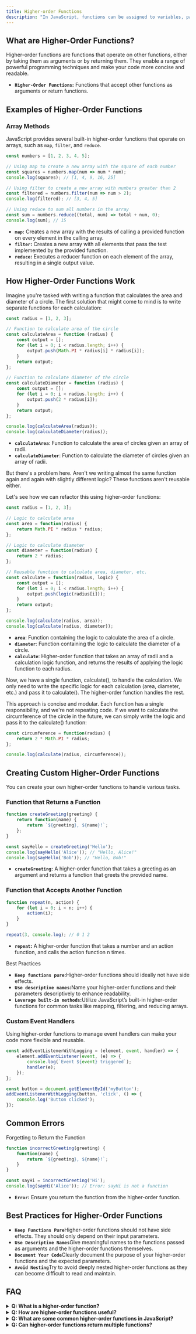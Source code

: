```yaml
---
title: Higher-order Functions
description: "In JavaScript, functions can be assigned to variables, passed into other functions as parameters, and returned from functions just like strings or arrays. A “higher-order function” is a function that accepts functions as parameters and/or returns a function."
---
```


## What are Higher-Order Functions?

Higher-order functions are functions that operate on other functions, either by taking them as arguments or by returning them. They enable a range of powerful programming techniques and make your code more concise and readable.

<div class='notes'>
    <ul>
        <li><strong><code>Higher-Order Functions</code>:</strong> Functions that accept other functions as arguments or return functions.</li>
    </ul>
</div>

## Examples of Higher-Order Functions

### Array Methods

JavaScript provides several built-in higher-order functions that operate on arrays, such as `map`, `filter`, and `reduce`.

```js [array-methods.js] copy
const numbers = [1, 2, 3, 4, 5];

// Using map to create a new array with the square of each number
const squares = numbers.map(num => num * num);
console.log(squares); // [1, 4, 9, 16, 25]

// Using filter to create a new array with numbers greater than 2
const filtered = numbers.filter(num => num > 2);
console.log(filtered); // [3, 4, 5]

// Using reduce to sum all numbers in the array
const sum = numbers.reduce((total, num) => total + num, 0);
console.log(sum); // 15
```

<div class='explanation'>
    <ul>
        <li><strong><code>map</code>:</strong> Creates a new array with the results of calling a provided function on every element in the calling array.</li>
        <li><strong><code>filter</code>:</strong> Creates a new array with all elements that pass the test implemented by the provided function.</li>
        <li><strong><code>reduce</code>:</strong> Executes a reducer function on each element of the array, resulting in a single output value.</li>
    </ul>
</div>

## How Higher-Order Functions Work

Imagine you're tasked with writing a function that calculates the area and diameter of a circle. The first solution that might come to mind is to write separate functions for each calculation:

```js [calculateCircle.js] copy
const radius = [1, 2, 3];

// Function to calculate area of the circle
const calculateArea = function (radius) {
    const output = [];
    for (let i = 0; i < radius.length; i++) {
        output.push(Math.PI * radius[i] * radius[i]);
    }
    return output;
};

// Function to calculate diameter of the circle
const calculateDiameter = function (radius) {
    const output = [];
    for (let i = 0; i < radius.length; i++) {
        output.push(2 * radius[i]);
    }
    return output;
};

console.log(calculateArea(radius));
console.log(calculateDiameter(radius));
```
<di class='notes'>
    <ul>
        <li><strong><code>calculateArea</code></strong>: Function to calculate the area of circles given an array of radii.</li>
        <li><strong><code>calculateDiameter</code></strong>: Function to calculate the diameter of circles given an array of radii.</li>
    </ul>
</div>
But there's a problem here. Aren't we writing almost the same function again and again with slightly different logic? These functions aren't reusable either.

Let's see how we can refactor this using higher-order functions:

```js [refactored.js] copy
const radius = [1, 2, 3];

// Logic to calculate area
const area = function(radius) {
    return Math.PI * radius * radius;
};

// Logic to calculate diameter
const diameter = function(radius) {
    return 2 * radius;
};

// Reusable function to calculate area, diameter, etc.
const calculate = function(radius, logic) {
    const output = [];
    for (let i = 0; i < radius.length; i++) {
        output.push(logic(radius[i]));
    }
    return output;
};

console.log(calculate(radius, area));
console.log(calculate(radius, diameter));
```

<div class='explanation'>
    <ul>
        <li><strong><code>area</code></strong>: Function containing the logic to calculate the area of a circle.</li>
        <li><strong><code>diameter</code></strong>: Function containing the logic to calculate the diameter of a circle.</li>
        <li><strong><code>calculate</code></strong>: Higher-order function that takes an array of radii and a calculation logic function, and returns the results of applying the logic function to each radius.</li>
    </ul>
</div>

<p>Now, we have a single function, calculate(), to handle the calculation. We only need to write the specific logic for each calculation (area, diameter, etc.) and pass it to calculate(). The higher-order function handles the rest.

This approach is concise and modular. 
Each function has a single responsibility, and we're not repeating code.
If we want to calculate the circumference of the circle in the future, we can simply write the logic and pass it to the calculate() function:</p>

```js [ref-calculate.js] copy
const circumference = function(radius) {
    return 2 * Math.PI * radius;
};

console.log(calculate(radius, circumference));
```

## Creating Custom Higher-Order Functions
You can create your own higher-order functions to handle various tasks.

### Function that Returns a Function
```js [custom-hof.js] copy
function createGreeting(greeting) {
    return function(name) {
        return `${greeting}, ${name}!`;
    };
}

const sayHello = createGreeting('Hello');
console.log(sayHello('Alice')); // "Hello, Alice!"
console.log(sayHello('Bob')); // "Hello, Bob!"
```

<div class='explanation'>
    <ul>
        <li><strong><code>createGreeting</code>:</strong> A higher-order function that takes a greeting as an argument and returns a function that greets the provided name.</li>
    </ul>
</div>

### Function that Accepts Another Function
```js [custom-hof.js] copy
function repeat(n, action) {
    for (let i = 0; i < n; i++) {
        action(i);
    }
}

repeat(3, console.log); // 0 1 2
```

<div class='explanation'>
    <ul>
        <li><strong><code>repeat</code>:</strong> A higher-order function that takes a number and an action function, and calls the action function n times.</li>
    </ul>
</div>

<div class='notes'>
    <p>Best Practices</p>
    <ul>
        <li><strong><code>Keep functions pure</code>:</strong>Higher-order functions should ideally not have side effects.</li>
        <li><strong><code>Use descriptive names</code>:</strong>Name your higher-order functions and their parameters descriptively to enhance readability.</li>
        <li><strong><code>Leverage built-in methods</code>:</strong>Utilize JavaScript’s built-in higher-order functions for common tasks like mapping, filtering, and reducing arrays.</li>
    </ul>
</div>

### Custom Event Handlers
Using higher-order functions to manage event handlers can make your code more flexible and reusable.
```js [event-handlers-hof.js] copy
const addEventListenerWithLogging = (element, event, handler) => {
    element.addEventListener(event, (e) => {
        console.log(`Event ${event} triggered`);
        handler(e);
    });
};

const button = document.getElementById('myButton');
addEventListenerWithLogging(button, 'click', () => {
    console.log('Button clicked');
});
```


## Common Errors
Forgetting to Return the Function
```js [common-errors.js] copy
function incorrectGreeting(greeting) {
    function(name) {
        return `${greeting}, ${name}!`;
    }
}

const sayHi = incorrectGreeting('Hi');
console.log(sayHi('Alice')); // Error: sayHi is not a function
```

<div class='notes'>
    <ul>
        <li><strong><code>Error</code>:</strong> Ensure you return the function from the higher-order function.</li>
    </ul>
</div>

## Best Practices for Higher-Order Functions
<div class='notes'>
    <ul>
        <li><strong><code>Keep Functions Pure</code></strong>Higher-order functions should not have side effects. They should only depend on their input parameters.</li>
        <li><strong><code>Use Descriptive Names</code></strong>Give meaningful names to the functions passed as arguments and the higher-order functions themselves.</li>
        <li><strong><code>Document Your Code</code></strong>Clearly document the purpose of your higher-order functions and the expected parameters.</li>
        <li><strong><code>Avoid Nesting</code></strong>Try to avoid deeply nested higher-order functions as they can become difficult to read and maintain.</li>
    </ul>
</div>


## FAQ
<details>
  <summary><strong>Q: What is a higher-order function?</strong></summary>
  <p><strong>A:</strong> A higher-order function is a function that accepts functions as parameters and/or returns a function.</p>
</details>
<details>
  <summary><strong>Q: How are higher-order functions useful?</strong></summary>
  <p><strong>A:</strong> Higher-order functions help in creating more flexible and reusable code by abstracting away common patterns and operations.</p>
</details>
<details>
  <summary><strong>Q: What are some common higher-order functions in JavaScript?</strong></summary>
  <p><strong>A:</strong> Common higher-order functions include `map`, `filter`, `reduce`, `forEach`, and `sort`.</p>
</details>
<details>
  <summary><strong>Q: Can higher-order functions return multiple functions?</strong></summary>
  <p><strong>A:</strong> Yes, higher-order functions can return multiple functions or an array of functions.</p>
</details>